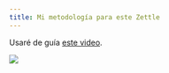 ```yaml
---
title: Mi metodología para este Zettle
---
```


Usaré de guía [este video](https://www.youtube.com/watch?v=ljyo_WAJevQ&ab_channel=ShuOmi).

![](./media/)